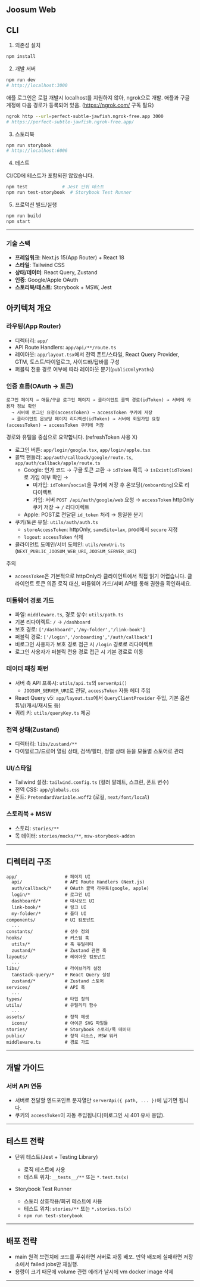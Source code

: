 ## Joosum Web

## CLI

1. 의존성 설치

```bash
npm install
```

2. 개발 서버

```bash
npm run dev
# http://localhost:3000
```

애플 로그인은 로컬 개발시 localhost를 지원하지 않아, ngrok으로 개발. 애플과 구글 계정에 다음 경로가 등록되어 있음. (https://ngrok.com/ 구독 필요)

```bash
ngrok http --url=perfect-subtle-jawfish.ngrok-free.app 3000
# https://perfect-subtle-jawfish.ngrok-free.app/
```

3. 스토리북

```bash
npm run storybook
# http://localhost:6006
```

4. 테스트

CI/CD에 테스트가 포함되진 않았습니다.

```bash
npm test             # Jest 단위 테스트
npm run test-storybook  # Storybook Test Runner
```

5. 프로덕션 빌드/실행

```bash
npm run build
npm start
```

---

### 기술 스택

- **프레임워크**: Next.js 15(App Router) + React 18
- **스타일**: Tailwind CSS
- **상태/데이터**: React Query, Zustand
- **인증**: Google/Apple OAuth
- **스토리북/테스트**: Storybook + MSW, Jest

## 아키텍처 개요

### 라우팅(App Router)

- 디렉터리: `app/`
- API Route Handlers: `app/api/**/route.ts`
- 레이아웃: `app/layout.tsx`에서 전역 폰트/스타일, React Query Provider, GTM, 토스트/다이얼로그, 사이드바/탑바를 구성
- 퍼블릭 전용 경로 여부에 따라 레이아웃 분기(`publicOnlyPaths`)

### 인증 흐름(OAuth → 토큰)

```
로그인 페이지 → 애플/구글 로그인 페이지 → 클라이언트 콜백 경로(idToken) → 서버에 사용자 정보 확인
  → 서버에 로그인 요청(accessToken) → accessToken 쿠키에 저장
  → 클라이언트 온보딩 페이지 리디렉션(idToken) → 서버에 회원가입 요청(accessToken) → accessToken 쿠키에 저장
```

경로와 유틸을 중심으로 요약합니다. (refreshToken 사용 X)

- 로그인 버튼: `app/login/google.tsx`, `app/login/apple.tsx`
- 콜백 핸들러: `app/auth/callback/google/route.ts`, `app/auth/callback/apple/route.ts`
  - Google: 인가 코드 → 구글 토큰 교환 → `idToken` 획득 → `isExist(idToken)`로 가입 여부 확인 →
    - 미가입: `idToken`/`social`을 쿠키에 저장 후 온보딩(`/onboarding`)으로 리다이렉트
    - 가입: 서버 `POST /api/auth/google/web` 요청 → `accessToken` httpOnly 쿠키 저장 → `/` 리다이렉트
  - Apple: POST로 전달된 `id_token` 처리 → 동일한 분기
- 쿠키/토큰 유틸: `utils/auth/auth.ts`
  - `storeAccessToken`: httpOnly, `sameSite=lax`, prod에서 `secure` 지정
  - `logout`: `accessToken` 삭제
- 클라이언트 도메인/서버 도메인: `utils/envUri.ts` (`NEXT_PUBLIC_JOOSUM_WEB_URI`, `JOOSUM_SERVER_URI`)

주의

- `accessToken`은 기본적으로 httpOnly라 클라이언트에서 직접 읽기 어렵습니다. 클라이언트 토큰 의존 로직 대신, 미들웨어 가드/서버 API를 통해 권한을 확인하세요.

### 미들웨어 경로 가드

- 파일: `middleware.ts`, 경로 상수: `utils/path.ts`
- 기본 리다이렉트: `/` → `/dashboard`
- 보호 경로: `['/dashboard','/my-folder','/link-book']`
- 퍼블릭 경로: `['/login','/onboarding','/auth/callback']`
- 비로그인 사용자가 보호 경로 접근 시 `/login` 경로로 리다이렉트
- 로그인 사용자가 퍼블릭 전용 경로 접근 시 기본 경로로 이동

### 데이터 패칭 패턴

- 서버 측 API 프록시: `utils/api.ts`의 `serverApi()`
  - `JOOSUM_SERVER_URI`로 전달, `accessToken` 자동 헤더 주입
- React Query v5: `app/layout.tsx`에서 `QueryClientProvider` 주입, 기본 옵션 튜닝(캐시/재시도 등)
- 쿼리 키: `utils/queryKey.ts` 제공

### 전역 상태(Zustand)

- 디렉터리: `libs/zustand/**`
- 다이얼로그/드로어 열림 상태, 검색/필터, 정렬 상태 등을 모듈별 스토어로 관리

### UI/스타일

- Tailwind 설정: `tailwind.config.ts` (컬러 팔레트, 스크린, 폰트 변수)
- 전역 CSS: `app/globals.css`
- 폰트: `PretendardVariable.woff2` (로컬, `next/font/local`)

### 스토리북 + MSW

- 스토리: `stories/**`
- 목 데이터: `stories/mocks/**`, `msw-storybook-addon`

---

## 디렉터리 구조

```text
app/                  # 페이지 UI
  api/                # API Route Handlers (Next.js)
  auth/callback/*     # OAuth 콜백 라우트(google, apple)
  login/*             # 로그인 UI
  dashboard/*         # 대시보드 UI
  link-book/*         # 링크 UI
  my-folder/*         # 폴더 UI
components/           # UI 컴포넌트
  ...
constants/            # 상수 정의
hooks/                # 커스텀 훅
  utils/*             # 훅 유틸리티
  zustand/*           # Zustand 관련 훅
layouts/              # 레이아웃 컴포넌트
  ...
libs/                 # 라이브러리 설정
  tanstack-query/*    # React Query 설정
  zustand/*           # Zustand 스토어
services/             # API 훅
  ...
types/                # 타입 정의
utils/                # 유틸리티 함수
  ...
assets/               # 정적 에셋
  icons/              # 아이콘 SVG 파일들
stories/              # Storybook 스토리/목 데이터
public/               # 정적 리소스, MSW 워커
middleware.ts         # 경로 가드
```

---

## 개발 가이드

### 서버 API 연동

- 서버로 전달할 엔드포인트 문자열만 `serverApi({ path, ... })`에 넘기면 됩니다.
- 쿠키의 `accessToken`이 자동 주입됩니다(미로그인 시 401 유사 응답).

---

## 테스트 전략

- 단위 테스트(Jest + Testing Library)
  - 로직 테스트에 사용
  - 테스트 위치: `__tests__/**` 또는 `*.test.ts(x)`

- Storybook Test Runner
  - 스토리 상호작용/회귀 테스트에 사용
  - 테스트 위치: `stories/**` 또는 `*.stories.ts(x)`
  - `npm run test-storybook`

---

## 배포 전략

- main 원격 브런치에 코드를 푸쉬하면 서버로 자동 배포. 만약 배포에 실패하면 저장소에서 failed jobs만 재실행.
- 용량이 크기 때문에 volume 관련 에러가 날시에 vm docker image 삭제

---
